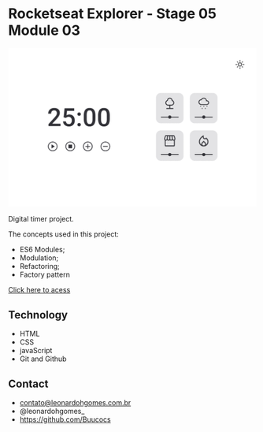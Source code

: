 # Rocketseat Explorer - Stage 05 Module 03

![preview](./github/preview_expl-stg5-mdl3-projeto_solo.gif)

Digital timer project.

The concepts used in this project:

- ES6 Modules;
- Modulation;
- Refactoring;
- Factory pattern

[Click here to acess](https://buucocs.github.io/expl-stg5-mdl3-projeto_solo/)

## Technology

- HTML
- CSS
- javaScript
- Git and Github

## Contact

- contato@leonardohgomes.com.br
- @leonardohgomes_
- https://github.com/Buucocs